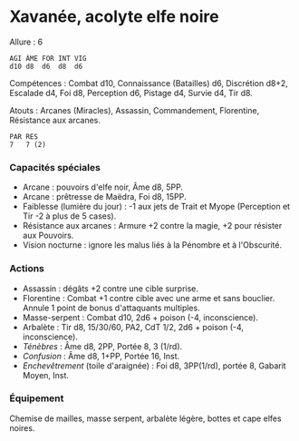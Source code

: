 # Xavanée, acolyte elfe noire

Allure : 6

	AGI	ÂME	FOR	INT	VIG
	d10	d8	d6	d8	d6

Compétences : Combat d10, Connaissance (Batailles) d6, Discrétion d8+2, Escalade d4, Foi d8, Perception d6, Pistage d4, Survie d4, Tir d8.

Atouts : Arcanes (Miracles), Assassin, Commandement, Florentine, Résistance aux arcanes.

	PAR	RES
	7	7 (2)

### Capacités spéciales
- Arcane : pouvoirs d'elfe noir, Âme d8, 5PP.
- Arcane : prêtresse de Maëdra, Foi d8, 15PP.
- Faiblesse (lumière du jour) : -1 aux jets de Trait et Myope (Perception et Tir -2 à plus de 5 cases).
- Résistance aux arcanes : Armure +2 contre la magie, +2 pour résister aux Pouvoirs.
- Vision nocturne : ignore les malus liés à la Pénombre et à l'Obscurité.

### Actions
- Assassin : dégâts +2 contre une cible surprise.
- Florentine : Combat +1 contre cible avec une arme et sans bouclier. Annule 1 point de bonus d'attaquants multiples.
- Masse-serpent : Combat d10, 2d6 + poison (-4, inconscience).
- Arbalète : Tir d8, 15/30/60, PA2, CdT 1/2, 2d6 + poison (-4, inconscience).
- _Ténèbres_ : Âme d8, 2PP, Portée 8, 3 (1/rd).
- _Confusion_ : Âme d8, 1+PP, Portée 16, Inst.
- _Enchevêtrement_ (toile d'araignée) : Foi d8, 3PP(1/rd), portée 8, Gabarit Moyen, Inst.

### Équipement
Chemise de mailles, masse serpent, arbalète légère, bottes et cape elfes noires.
